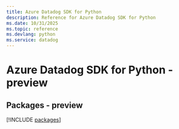 ```yaml
---
title: Azure Datadog SDK for Python
description: Reference for Azure Datadog SDK for Python
ms.date: 10/31/2025
ms.topic: reference
ms.devlang: python
ms.service: datadog
---
```

# Azure Datadog SDK for Python - preview
## Packages - preview
[!INCLUDE [packages](datadog-index.md)]